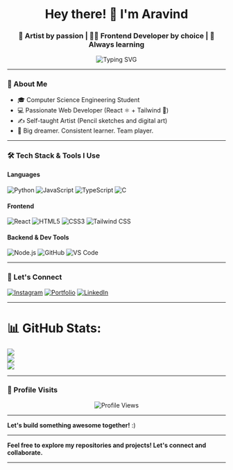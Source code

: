 <h1 align="center">Hey there! 👋 I'm Aravind</h1>
<h3 align="center">🎨 Artist by passion | 👨‍💻 Frontend Developer by choice | 🚀 Always learning</h3>

<p align="center">
  <img src="https://readme-typing-svg.demolab.com?font=Fira+Code&duration=3000&pause=1000&color=36BCF7&center=true&vCenter=true&width=435&lines=Frontend+Dev+%7C+React+%7C+Tailwind+CSS;Always+Learning-new+things" alt="Typing SVG" />
</p>

---

### 🌟 About Me
- 🎓 Computer Science Engineering Student  
- 💻 Passionate Web Developer (React ⚛️ + Tailwind 💨)
- ✍️ Self-taught Artist (Pencil sketches and digital art)
- 🎯 Big dreamer. Consistent learner. Team player.

---

### 🛠️ Tech Stack & Tools I Use

#### Languages
![Python](https://img.shields.io/badge/Python-3776AB?style=for-the-badge&logo=python&logoColor=white)
![JavaScript](https://img.shields.io/badge/JavaScript-F7DF1E?style=for-the-badge&logo=javascript&logoColor=black)
![TypeScript](https://img.shields.io/badge/TypeScript-3178C6?style=for-the-badge&logo=typescript&logoColor=white)
![C](https://img.shields.io/badge/C-00599C?style=for-the-badge&logo=c&logoColor=white)

#### Frontend
![React](https://img.shields.io/badge/React-20232A?style=for-the-badge&logo=react&logoColor=61DAFB)
![HTML5](https://img.shields.io/badge/HTML5-E34F26?style=for-the-badge&logo=html5&logoColor=white)
![CSS3](https://img.shields.io/badge/CSS3-1572B6?style=for-the-badge&logo=css3&logoColor=white)
![Tailwind CSS](https://img.shields.io/badge/Tailwind_CSS-06B6D4?style=for-the-badge&logo=tailwind-css&logoColor=white)

#### Backend & Dev Tools
![Node.js](https://img.shields.io/badge/Node.js-339933?style=for-the-badge&logo=node-dot-js&logoColor=white)
![GitHub](https://img.shields.io/badge/GitHub-181717?style=for-the-badge&logo=github&logoColor=white)
![VS Code](https://img.shields.io/badge/VS%20Code-007ACC?style=for-the-badge&logo=visual-studio-code&logoColor=white)

---

### 🔗 Let's Connect

[![Instagram](https://img.shields.io/badge/Instagram-%23E4405F?style=for-the-badge&logo=instagram&logoColor=white)](https://instagram.com/aravinnndddd)
[![Portfolio](https://img.shields.io/badge/My_Portfolio-FF5722?style=for-the-badge&logo=web&logoColor=white)](https://aravind-portfolio-v2.vercel.app/)
[![LinkedIn](https://img.shields.io/badge/LinkedIn-0A66C2?style=for-the-badge&logo=linkedin&logoColor=white)](https://www.linkedin.com/in/aravinnndddd/) <!-- Add if available -->

---
# 📊 GitHub Stats:
![](https://github-readme-stats.vercel.app/api?username=aravinnndddd&theme=dark&hide_border=false&include_all_commits=true&count_private=true)<br/>
![](https://github-readme-streak-stats.herokuapp.com/?user=aravinnndddd&theme=dark&hide_border=false)<br/>
![](https://github-readme-stats.vercel.app/api/top-langs/?username=aravinnndddd&theme=dark&hide_border=false&include_all_commits=true&count_private=true&layout=compact)

---

### 👀 Profile Visits  
<p align="center">
  <img src="https://komarev.com/ghpvc/?username=aravinnndddd&color=16537E&style=for-the-badge" alt="Profile Views"/>
</p>

---
 **Let's build something awesome together!**  :)


---

 **Feel free to explore my repositories and projects! Let's connect and collaborate.** 

---

